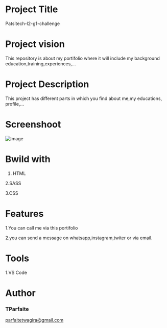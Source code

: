 # Project Title
Patsitech-l2-g1-challenge
# Project vision
This repository is about my portifolio where it will include my background education,training,experiences,...
# Project Description
This project has different parts in which you find about me,my educations, profile,...
# Screenshoot
![image](https://user-images.githubusercontent.com/105437186/175787286-264d65b0-4442-4009-bf07-c1ff2b166c89.png)



# Bwild with

1. HTML

2.SASS

3.CSS
# Features
1.You can call me via this portifolio

2.you can send a message on whatsapp,instagram,twiter or via email.
# Tools
1.VS Code
# Author
### TParfaite
<parfaitetwagira@gmail.com>




